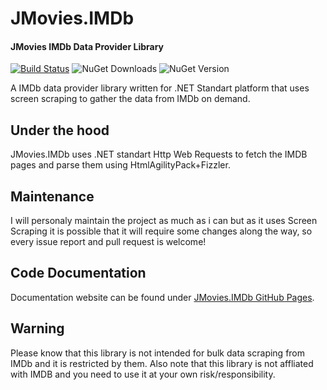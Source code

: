 # JMovies.IMDb
#### JMovies IMDb Data Provider Library
[![Build Status](https://dev.azure.com/jnrmnt/JMovies.IMDb/_apis/build/status/JnRMnT.JMovies.IMDb?branchName=master)](https://dev.azure.com/jnrmnt/JMovies.IMDb/_build/latest?definitionId=9&branchName=master) ![NuGet Downloads](https://img.shields.io/nuget/dt/JMovies.IMDb) ![NuGet Version](https://img.shields.io/nuget/v/JMovies.IMDb)

A IMDb data provider library written for .NET Standart platform that uses screen scraping to gather the data from IMDb on demand.


## Under the hood
JMovies.IMDb uses .NET standart Http Web Requests to fetch the IMDB pages and parse them using HtmlAgilityPack+Fizzler.

## Maintenance
I will personaly maintain the project as much as i can but as it uses Screen Scraping it is possible that it will require some changes along the way, so every issue report and pull request is welcome!

## Code Documentation
Documentation website can be found under [JMovies.IMDb GitHub Pages](https://jnrmnt.github.io/JMovies.IMDb/html/index.html).

## Warning
Please know that this library is not intended for bulk data scraping from IMDb and it is restricted by them. Also note that this library is not affliated with IMDB and you need to use it at your own risk/responsibility.
